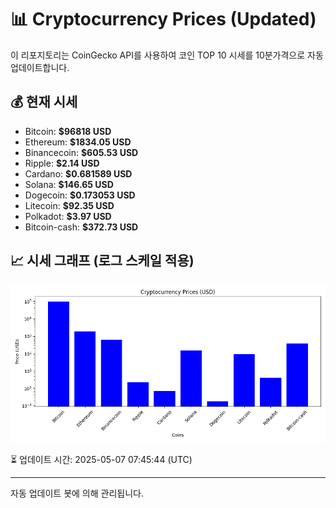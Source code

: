 
# 📊 Cryptocurrency Prices (Updated)

이 리포지토리는 CoinGecko API를 사용하여 코인 TOP 10 시세를 10분가격으로 자동 업데이트합니다.

## 💰 현재 시세
- Bitcoin: **$96818 USD**
- Ethereum: **$1834.05 USD**
- Binancecoin: **$605.53 USD**
- Ripple: **$2.14 USD**
- Cardano: **$0.681589 USD**
- Solana: **$146.65 USD**
- Dogecoin: **$0.173053 USD**
- Litecoin: **$92.35 USD**
- Polkadot: **$3.97 USD**
- Bitcoin-cash: **$372.73 USD**

## 📈 시세 그래프 (로그 스케일 적용)
![Crypto Prices](crypto_prices.png)

⏳ 업데이트 시간: 2025-05-07 07:45:44 (UTC)

---
자동 업데이트 봇에 의해 관리됩니다.
